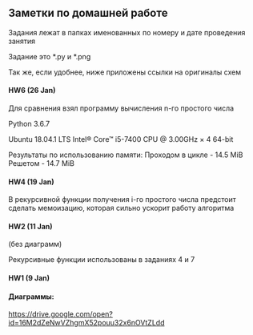 ## Заметки по домашней работе

Задания лежат в папках именованных по номеру и дате проведения занятия

Задание это *.py и *.png

Так же, если удобнее, ниже приложены ссылки на оригиналы схем

#### HW6 (26 Jan)
Для сравнения взял программу вычисления n-го простого числа

Python 3.6.7

Ubuntu 18.04.1 LTS
Intel® Core™ i5-7400 CPU @ 3.00GHz × 4 
64-bit

Результаты по использованию памяти:
Проходом в цикле - 14.5 MiB
Решетом - 14.7 MiB

#### HW4 (19 Jan)
В рекурсивной функции получения i-го простого числа предстоит сделать 
мемоизацию, которая сильно ускорит работу алгоритма

#### HW2 (11 Jan)

(без диаграмм)

Рекурсивные функции использованы в заданиях 4 и 7

#### HW1 (9 Jan)
#### Диаграммы:

https://drive.google.com/open?id=16M2dZeNwVZhgmX52pouu32x6nOVtZLdd